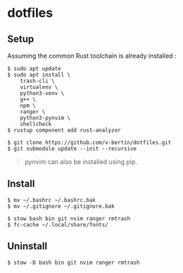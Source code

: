 # dotfiles

## Setup

Assuming the common Rust toolchain is already installed :

```
$ sudo apt update
$ sudo apt install \
    trash-cli \
    virtualenv \
    python3-venv \
    g++ \
    npm \
    ranger \
    python3-pynvim \
    shellcheck
$ rustup component add rust-analyzer

$ git clone https://github.com/v-bertin/dotfiles.git
$ git submodule update --init --recursive
```

> pynvim can also be installed using pip.

## Install

```
$ mv ~/.bashrc ~/.bashrc.bak
$ mv ~/.gitignore ~/.gitignore.bak

$ stow bash bin git nvim ranger rmtrash
$ fc-cache ~/.local/share/fonts/
```

## Uninstall

```
$ stow -D bash bin git nvim ranger rmtrash
```
